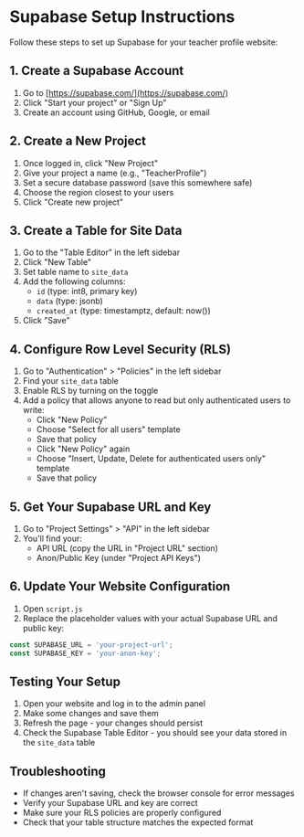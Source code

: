 # Supabase Setup Instructions

Follow these steps to set up Supabase for your teacher profile website:

## 1. Create a Supabase Account

1. Go to [https://supabase.com/](https://supabase.com/)
2. Click "Start your project" or "Sign Up"
3. Create an account using GitHub, Google, or email

## 2. Create a New Project

1. Once logged in, click "New Project"
2. Give your project a name (e.g., "TeacherProfile")
3. Set a secure database password (save this somewhere safe)
4. Choose the region closest to your users
5. Click "Create new project"

## 3. Create a Table for Site Data

1. Go to the "Table Editor" in the left sidebar
2. Click "New Table"
3. Set table name to `site_data`
4. Add the following columns:
   - `id` (type: int8, primary key)
   - `data` (type: jsonb)
   - `created_at` (type: timestamptz, default: now())
5. Click "Save"

## 4. Configure Row Level Security (RLS)

1. Go to "Authentication" > "Policies" in the left sidebar
2. Find your `site_data` table
3. Enable RLS by turning on the toggle
4. Add a policy that allows anyone to read but only authenticated users to write:
   - Click "New Policy"
   - Choose "Select for all users" template
   - Save that policy
   - Click "New Policy" again
   - Choose "Insert, Update, Delete for authenticated users only" template
   - Save that policy

## 5. Get Your Supabase URL and Key

1. Go to "Project Settings" > "API" in the left sidebar
2. You'll find your:
   - API URL (copy the URL in "Project URL" section)
   - Anon/Public Key (under "Project API Keys")

## 6. Update Your Website Configuration

1. Open `script.js`
2. Replace the placeholder values with your actual Supabase URL and public key:

```javascript
const SUPABASE_URL = 'your-project-url';
const SUPABASE_KEY = 'your-anon-key';
```

## Testing Your Setup

1. Open your website and log in to the admin panel
2. Make some changes and save them
3. Refresh the page - your changes should persist
4. Check the Supabase Table Editor - you should see your data stored in the `site_data` table

## Troubleshooting

- If changes aren't saving, check the browser console for error messages
- Verify your Supabase URL and key are correct
- Make sure your RLS policies are properly configured
- Check that your table structure matches the expected format 